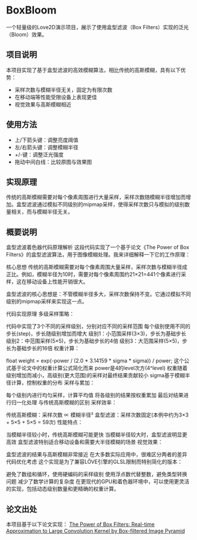 # BoxBloom

一个轻量级的Love2D演示项目，展示了使用盒型滤波（Box Filters）实现的泛光（Bloom）效果。

## 项目说明

本项目实现了基于盒型滤波的高效模糊算法，相比传统的高斯模糊，具有以下优势：
- 采样次数与模糊半径无关，固定为有限次数
- 在移动端等性能受限设备上表现更佳
- 视觉效果与高斯模糊相近

## 使用方法

- 上/下箭头键：调整亮度阈值
- 左/右箭头键：调整模糊半径
- +/-键：调整泛光强度
- 拖动中间白线：比较原图与效果图

## 实现原理

传统的高斯模糊需要对每个像素周围进行大量采样，采样次数随模糊半径增加而增加。盒型滤波通过模拟不同级别的mipmap采样，使得采样次数只与模拟的级别数量相关，而与模糊半径无关。

## 概要说明
盒型滤波着色器代码原理解析
这段代码实现了一个基于论文《The Power of Box Filters》的盒型滤波算法，用于图像模糊处理。我来详细解释一下它的工作原理：

核心思想
传统的高斯模糊需要对每个像素周围大量采样，采样次数与模糊半径成正比。例如，模糊半径为10时，需要对每个像素周围约21×21=441个像素进行采样，这在移动设备上性能开销很大。

盒型滤波的核心思想是：不管模糊半径多大，采样次数保持不变。它通过模拟不同级别的mipmap采样来实现这一点。

代码实现原理
多级采样策略：

代码中实现了3个不同的采样级别，分别对应不同的采样范围
每个级别使用不同的步长(step)，步长随级别增加而增大
级别1：小范围采样(3×3)，步长为基础步长
级别2：中范围采样(5×5)，步长为基础步长的4倍
级别3：大范围采样(5×5)，步长为基础步长的16倍
权重计算：

float weight = exp(-power / (2.0 * 3.14159 * sigma * sigma)) / power;
这个公式基于论文中的权重计算公式简化而来
power是4的level次方(4^level)
权重随着级别增加而减小，高级别(更大范围)的采样对最终结果贡献较小
sigma基于模糊半径计算，控制权重的分布
采样与累加：

每个级别内进行均匀采样，计算平均值
将各级别的结果按权重累加
最后对结果进行归一化处理
与传统高斯模糊的区别
采样效率：

传统高斯模糊：采样次数 ∝ 模糊半径²
盒型滤波：采样次数固定(本例中约为3×3 + 5×5 + 5×5 = 59次)
性能特点：

当模糊半径较小时，传统高斯模糊可能更快
当模糊半径较大时，盒型滤波明显更高效
盒型滤波特别适合移动设备和需要大半径模糊的场景
视觉效果：

盒型滤波的结果与高斯模糊非常接近
在大多数实际应用中，很难区分两者的差异
代码优化考虑
这个实现是为了兼容LÖVE引擎的GLSL限制而特别简化的版本：

避免了数组和循环，使用硬编码的采样级别
使用浮点数代替整数，避免类型转换问题
减少了数学计算的复杂度
在更现代的GPU和着色器环境中，可以使用更灵活的实现，包括动态级别数量和更精确的权重计算。


## 论文出处

本项目基于以下论文实现：
[The Power of Box Filters: Real-time Approximation to Large Convolution Kernel by Box-filtered Image Pyramid](https://www.researchgate.net/publication/337301359_The_Power_of_Box_Filters_Real-time_Approximation_to_Large_Convolution_Kernel_by_Box-filtered_Image_Pyramid)

